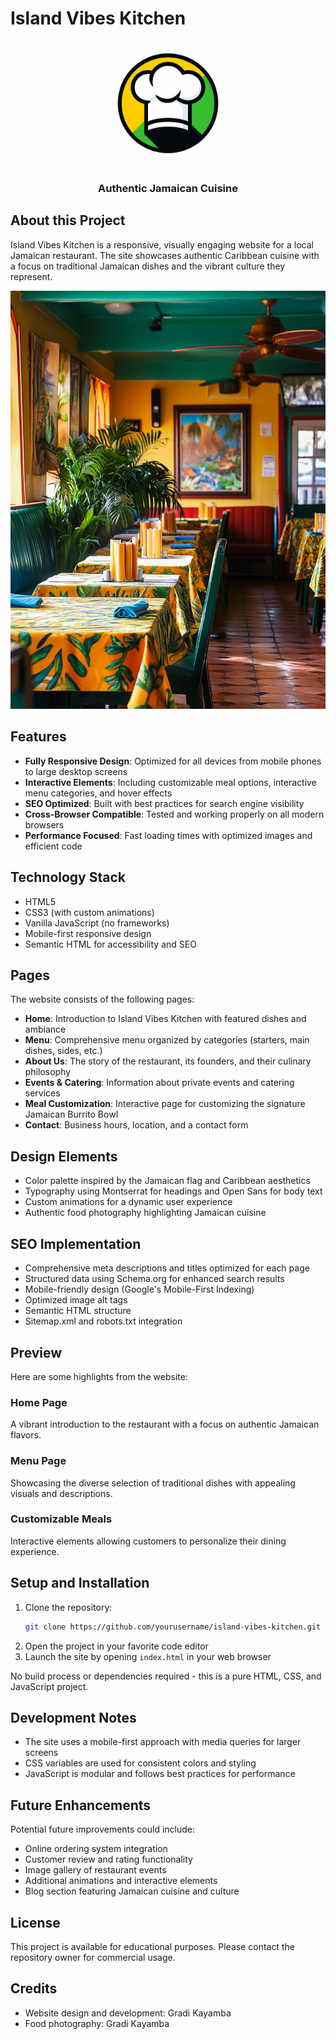 # Island Vibes Kitchen

<div align="center">
  <img src="images/logo.png" alt="Island Vibes Kitchen Logo" width="200">
  <h3>Authentic Jamaican Cuisine</h3>
</div>

## About this Project

Island Vibes Kitchen is a responsive, visually engaging website for a local Jamaican restaurant. The site showcases authentic Caribbean cuisine with a focus on traditional Jamaican dishes and the vibrant culture they represent.

![Island Vibes Kitchen Homepage](images/restaurant.png)

## Features

- **Fully Responsive Design**: Optimized for all devices from mobile phones to large desktop screens
- **Interactive Elements**: Including customizable meal options, interactive menu categories, and hover effects
- **SEO Optimized**: Built with best practices for search engine visibility
- **Cross-Browser Compatible**: Tested and working properly on all modern browsers
- **Performance Focused**: Fast loading times with optimized images and efficient code

## Technology Stack

- HTML5
- CSS3 (with custom animations)
- Vanilla JavaScript (no frameworks)
- Mobile-first responsive design
- Semantic HTML for accessibility and SEO

## Pages

The website consists of the following pages:

- **Home**: Introduction to Island Vibes Kitchen with featured dishes and ambiance
- **Menu**: Comprehensive menu organized by categories (starters, main dishes, sides, etc.)
- **About Us**: The story of the restaurant, its founders, and their culinary philosophy
- **Events & Catering**: Information about private events and catering services
- **Meal Customization**: Interactive page for customizing the signature Jamaican Burrito Bowl
- **Contact**: Business hours, location, and a contact form

## Design Elements

- Color palette inspired by the Jamaican flag and Caribbean aesthetics
- Typography using Montserrat for headings and Open Sans for body text
- Custom animations for a dynamic user experience
- Authentic food photography highlighting Jamaican cuisine

## SEO Implementation

- Comprehensive meta descriptions and titles optimized for each page
- Structured data using Schema.org for enhanced search results
- Mobile-friendly design (Google's Mobile-First Indexing)
- Optimized image alt tags
- Semantic HTML structure
- Sitemap.xml and robots.txt integration

## Preview

Here are some highlights from the website:

### Home Page
A vibrant introduction to the restaurant with a focus on authentic Jamaican flavors.

### Menu Page
Showcasing the diverse selection of traditional dishes with appealing visuals and descriptions.

### Customizable Meals
Interactive elements allowing customers to personalize their dining experience.

## Setup and Installation

1. Clone the repository:
   ```bash
   git clone https://github.com/yourusername/island-vibes-kitchen.git
   ```
2. Open the project in your favorite code editor
3. Launch the site by opening `index.html` in your web browser

No build process or dependencies required - this is a pure HTML, CSS, and JavaScript project.

## Development Notes

- The site uses a mobile-first approach with media queries for larger screens
- CSS variables are used for consistent colors and styling
- JavaScript is modular and follows best practices for performance

## Future Enhancements

Potential future improvements could include:

- Online ordering system integration
- Customer review and rating functionality
- Image gallery of restaurant events
- Additional animations and interactive elements
- Blog section featuring Jamaican cuisine and culture

## License

This project is available for educational purposes. Please contact the repository owner for commercial usage.

## Credits

- Website design and development: Gradi Kayamba
- Food photography: Gradi Kayamba
